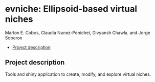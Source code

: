 evniche: Ellipsoid-based virtual niches
================
Marlon E. Cobos, Claudia Nunez-Penichet, Divyansh Chawla, and Jorge
Soberon

-   [Project description](#project-description)

## Project description

Tools and shiny application to create, modify, and explore virtual
niches.
